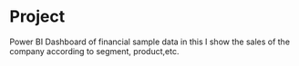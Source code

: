 # Project
Power BI Dashboard of financial sample data in this I show the sales of the company according to segment, product,etc.

